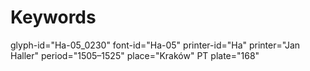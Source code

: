 # Keywords
glyph-id="Ha-05_0230"
font-id="Ha-05"
printer-id="Ha"
printer="Jan Haller"
period="1505–1525"
place="Kraków"
PT plate="168"
